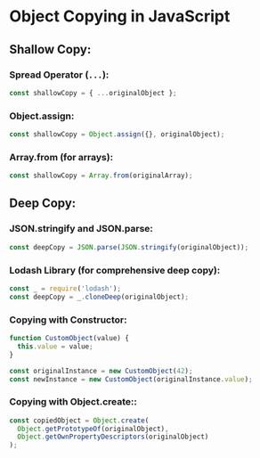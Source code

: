 # Object Copying in JavaScript

## Shallow Copy:

### Spread Operator (`...`):
```javascript
const shallowCopy = { ...originalObject };
```
### Object.assign:
```javascript
const shallowCopy = Object.assign({}, originalObject);
```
### Array.from (for arrays):
```javascript
const shallowCopy = Array.from(originalArray);
```

## Deep Copy:

### JSON.stringify and JSON.parse:
```javascript
const deepCopy = JSON.parse(JSON.stringify(originalObject));
```
### Lodash Library (for comprehensive deep copy):
```javascript
const _ = require('lodash');
const deepCopy = _.cloneDeep(originalObject);
```
### Copying with Constructor:
```javascript
function CustomObject(value) {
  this.value = value;
}

const originalInstance = new CustomObject(42);
const newInstance = new CustomObject(originalInstance.value);

```
### Copying with Object.create::
```javascript
const copiedObject = Object.create(
  Object.getPrototypeOf(originalObject),
  Object.getOwnPropertyDescriptors(originalObject)
);
```